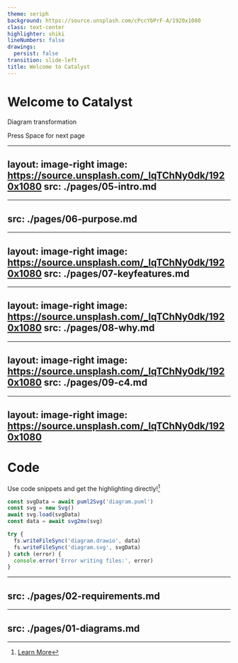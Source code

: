 ```yaml
---
theme: seriph
background: https://source.unsplash.com/cPccYbPrF-A/1920x1080
class: text-center
highlighter: shiki
lineNumbers: false
drawings:
  persist: false
transition: slide-left
title: Welcome to Catalyst
---
```


# Welcome to Catalyst

Diagram transformation

<div class="pt-12">
  <span @click="$slidev.nav.next" class="px-2 py-1 rounded cursor-pointer" hover="bg-white bg-opacity-10">
    Press Space for next page <carbon:arrow-right class="inline"/>
  </span>
</div>

<div class="abs-br m-6 flex gap-2">
  <a href="https://github.com/localgod/catalyst" target="_blank" alt="GitHub"
    class="text-xl slidev-icon-btn opacity-50 !border-none !hover:text-white">
    <carbon-logo-github />
  </a>
</div>

---
layout: image-right
image: https://source.unsplash.com/_lqTChNy0dk/1920x1080
src: ./pages/05-intro.md
---

---
src: ./pages/06-purpose.md
---

---
layout: image-right
image: https://source.unsplash.com/_lqTChNy0dk/1920x1080
src: ./pages/07-keyfeatures.md
---

---
layout: image-right
image: https://source.unsplash.com/_lqTChNy0dk/1920x1080
src: ./pages/08-why.md
---

---
layout: image-right
image: https://source.unsplash.com/_lqTChNy0dk/1920x1080
src: ./pages/09-c4.md
---



---
layout: image-right
image: https://source.unsplash.com/_lqTChNy0dk/1920x1080
---

# Code

Use code snippets and get the highlighting directly![^1]

```ts {all|0|1|2|3|all}
const svgData = await puml2Svg('diagram.puml')
const svg = new Svg()
await svg.load(svgData)
const data = await svg2mx(svg)

try {
  fs.writeFileSync('diagram.drawio', data)
  fs.writeFileSync('diagram.svg', svgData)
} catch (error) {
  console.error('Error writing files:', error)
}
```

<arrow v-click="3" x1="400" y1="420" x2="230" y2="330" color="#564" width="3" arrowSize="1" />

[^1]: [Learn More](https://sli.dev/guide/syntax.html#line-highlighting)

<style>
.footnotes-sep {
  @apply mt-20 opacity-10;
}
.footnotes {
  @apply text-sm opacity-75;
}
.footnote-backref {
  display: none;
}
</style>

---
src: ./pages/02-requirements.md
---

---
src: ./pages/01-diagrams.md
---